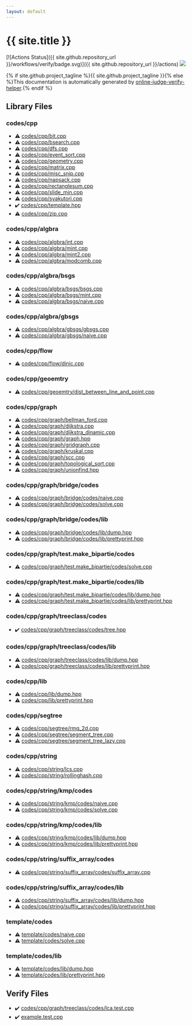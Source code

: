 ```yaml
---
layout: default
---
```


<!-- mathjax config similar to math.stackexchange -->
<script type="text/javascript" async
  src="https://cdnjs.cloudflare.com/ajax/libs/mathjax/2.7.5/MathJax.js?config=TeX-MML-AM_CHTML">
</script>
<script type="text/x-mathjax-config">
  MathJax.Hub.Config({
    TeX: { equationNumbers: { autoNumber: "AMS" }},
    tex2jax: {
      inlineMath: [ ['$','$'] ],
      processEscapes: true
    },
    "HTML-CSS": { matchFontHeight: false },
    displayAlign: "left",
    displayIndent: "2em"
  });
</script>

<script type="text/javascript" src="https://cdnjs.cloudflare.com/ajax/libs/jquery/3.4.1/jquery.min.js"></script>
<script src="https://cdn.jsdelivr.net/npm/jquery-balloon-js@1.1.2/jquery.balloon.min.js" integrity="sha256-ZEYs9VrgAeNuPvs15E39OsyOJaIkXEEt10fzxJ20+2I=" crossorigin="anonymous"></script>
<script type="text/javascript" src="assets/js/copy-button.js"></script>
<link rel="stylesheet" href="assets/css/copy-button.css" />


# {{ site.title }}

[![Actions Status]({{ site.github.repository_url }}/workflows/verify/badge.svg)]({{ site.github.repository_url }}/actions)
<a href="{{ site.github.repository_url }}"><img src="https://img.shields.io/github/last-commit/{{ site.github.owner_name }}/{{ site.github.repository_name }}" /></a>

{% if site.github.project_tagline %}{{ site.github.project_tagline }}{% else %}This documentation is automatically generated by <a href="https://github.com/kmyk/online-judge-verify-helper">online-judge-verify-helper</a>.{% endif %}

## Library Files

<div id="7c19064045d3d46a80d9dc742b659ff9"></div>

### codes/cpp

* :warning: <a href="library/codes/cpp/bit.cpp.html">codes/cpp/bit.cpp</a>
* :warning: <a href="library/codes/cpp/bsearch.cpp.html">codes/cpp/bsearch.cpp</a>
* :warning: <a href="library/codes/cpp/dfs.cpp.html">codes/cpp/dfs.cpp</a>
* :warning: <a href="library/codes/cpp/event_sort.cpp.html">codes/cpp/event_sort.cpp</a>
* :warning: <a href="library/codes/cpp/geometry.cpp.html">codes/cpp/geometry.cpp</a>
* :warning: <a href="library/codes/cpp/matrix.cpp.html">codes/cpp/matrix.cpp</a>
* :warning: <a href="library/codes/cpp/misc_snip.cpp.html">codes/cpp/misc_snip.cpp</a>
* :warning: <a href="library/codes/cpp/napsack.cpp.html">codes/cpp/napsack.cpp</a>
* :warning: <a href="library/codes/cpp/rectanglesum.cpp.html">codes/cpp/rectanglesum.cpp</a>
* :warning: <a href="library/codes/cpp/slide_min.cpp.html">codes/cpp/slide_min.cpp</a>
* :warning: <a href="library/codes/cpp/syakutori.cpp.html">codes/cpp/syakutori.cpp</a>
* :heavy_check_mark: <a href="library/codes/cpp/template.hpp.html">codes/cpp/template.hpp</a>
* :warning: <a href="library/codes/cpp/zip.cpp.html">codes/cpp/zip.cpp</a>


<div id="23a23c125caf8741d8c92b2934bce27d"></div>

### codes/cpp/algbra

* :warning: <a href="library/codes/cpp/algbra/int.cpp.html">codes/cpp/algbra/int.cpp</a>
* :warning: <a href="library/codes/cpp/algbra/mint.cpp.html">codes/cpp/algbra/mint.cpp</a>
* :warning: <a href="library/codes/cpp/algbra/mint2.cpp.html">codes/cpp/algbra/mint2.cpp</a>
* :warning: <a href="library/codes/cpp/algbra/modcomb.cpp.html">codes/cpp/algbra/modcomb.cpp</a>


<div id="2470d604da78346d1e94e45c40afd4da"></div>

### codes/cpp/algbra/bsgs

* :warning: <a href="library/codes/cpp/algbra/bsgs/bsgs.cpp.html">codes/cpp/algbra/bsgs/bsgs.cpp</a>
* :warning: <a href="library/codes/cpp/algbra/bsgs/mint.cpp.html">codes/cpp/algbra/bsgs/mint.cpp</a>
* :warning: <a href="library/codes/cpp/algbra/bsgs/naive.cpp.html">codes/cpp/algbra/bsgs/naive.cpp</a>


<div id="a382c5aa57c02c07c602af23a411d288"></div>

### codes/cpp/algbra/gbsgs

* :warning: <a href="library/codes/cpp/algbra/gbsgs/gbsgs.cpp.html">codes/cpp/algbra/gbsgs/gbsgs.cpp</a>
* :warning: <a href="library/codes/cpp/algbra/gbsgs/naive.cpp.html">codes/cpp/algbra/gbsgs/naive.cpp</a>


<div id="682f2e9a44f3ba26447e5aba3266306e"></div>

### codes/cpp/flow

* :warning: <a href="library/codes/cpp/flow/dinic.cpp.html">codes/cpp/flow/dinic.cpp</a>


<div id="8616042c429b9b7b0fd5371a59ae7751"></div>

### codes/cpp/geoemtry

* :warning: <a href="library/codes/cpp/geoemtry/dist_between_line_and_point.cpp.html">codes/cpp/geoemtry/dist_between_line_and_point.cpp</a>


<div id="3ec2d728d77befc78f832b5911706770"></div>

### codes/cpp/graph

* :warning: <a href="library/codes/cpp/graph/bellman_ford.cpp.html">codes/cpp/graph/bellman_ford.cpp</a>
* :warning: <a href="library/codes/cpp/graph/dijkstra.cpp.html">codes/cpp/graph/dijkstra.cpp</a>
* :warning: <a href="library/codes/cpp/graph/dijkstra_dinamic.cpp.html">codes/cpp/graph/dijkstra_dinamic.cpp</a>
* :warning: <a href="library/codes/cpp/graph/graph.hpp.html">codes/cpp/graph/graph.hpp</a>
* :warning: <a href="library/codes/cpp/graph/gridgraph.cpp.html">codes/cpp/graph/gridgraph.cpp</a>
* :warning: <a href="library/codes/cpp/graph/kruskal.cpp.html">codes/cpp/graph/kruskal.cpp</a>
* :warning: <a href="library/codes/cpp/graph/scc.cpp.html">codes/cpp/graph/scc.cpp</a>
* :warning: <a href="library/codes/cpp/graph/topological_sort.cpp.html">codes/cpp/graph/topological_sort.cpp</a>
* :warning: <a href="library/codes/cpp/graph/unionfind.hpp.html">codes/cpp/graph/unionfind.hpp</a>


<div id="91e3da44bc37bdbe9b2970197862792c"></div>

### codes/cpp/graph/bridge/codes

* :warning: <a href="library/codes/cpp/graph/bridge/codes/naive.cpp.html">codes/cpp/graph/bridge/codes/naive.cpp</a>
* :warning: <a href="library/codes/cpp/graph/bridge/codes/solve.cpp.html">codes/cpp/graph/bridge/codes/solve.cpp</a>


<div id="76ee9c000de924e92ba4b4a280c17a9c"></div>

### codes/cpp/graph/bridge/codes/lib

* :warning: <a href="library/codes/cpp/graph/bridge/codes/lib/dump.hpp.html">codes/cpp/graph/bridge/codes/lib/dump.hpp</a>
* :warning: <a href="library/codes/cpp/graph/bridge/codes/lib/prettyprint.hpp.html">codes/cpp/graph/bridge/codes/lib/prettyprint.hpp</a>


<div id="6dd0511cf921e627379fb6f893780804"></div>

### codes/cpp/graph/test.make_bipartie/codes

* :warning: <a href="library/codes/cpp/graph/test.make_bipartie/codes/solve.cpp.html">codes/cpp/graph/test.make_bipartie/codes/solve.cpp</a>


<div id="05e630bf6b690e05538ed012efeb88b1"></div>

### codes/cpp/graph/test.make_bipartie/codes/lib

* :warning: <a href="library/codes/cpp/graph/test.make_bipartie/codes/lib/dump.hpp.html">codes/cpp/graph/test.make_bipartie/codes/lib/dump.hpp</a>
* :warning: <a href="library/codes/cpp/graph/test.make_bipartie/codes/lib/prettyprint.hpp.html">codes/cpp/graph/test.make_bipartie/codes/lib/prettyprint.hpp</a>


<div id="54dcc55c2c64fd1eb0de496df8f72752"></div>

### codes/cpp/graph/treeclass/codes

* :heavy_check_mark: <a href="library/codes/cpp/graph/treeclass/codes/tree.hpp.html">codes/cpp/graph/treeclass/codes/tree.hpp</a>


<div id="8d3e9a1606d563c0566c7398efddddee"></div>

### codes/cpp/graph/treeclass/codes/lib

* :warning: <a href="library/codes/cpp/graph/treeclass/codes/lib/dump.hpp.html">codes/cpp/graph/treeclass/codes/lib/dump.hpp</a>
* :warning: <a href="library/codes/cpp/graph/treeclass/codes/lib/prettyprint.hpp.html">codes/cpp/graph/treeclass/codes/lib/prettyprint.hpp</a>


<div id="314f4a5acb6377bb87245f1fddbe86fc"></div>

### codes/cpp/lib

* :warning: <a href="library/codes/cpp/lib/dump.hpp.html">codes/cpp/lib/dump.hpp</a>
* :warning: <a href="library/codes/cpp/lib/prettyprint.hpp.html">codes/cpp/lib/prettyprint.hpp</a>


<div id="be3aa2b43feda595aa89da363e1e6700"></div>

### codes/cpp/segtree

* :warning: <a href="library/codes/cpp/segtree/rmq_2d.cpp.html">codes/cpp/segtree/rmq_2d.cpp</a>
* :warning: <a href="library/codes/cpp/segtree/segment_tree.cpp.html">codes/cpp/segtree/segment_tree.cpp</a>
* :warning: <a href="library/codes/cpp/segtree/segment_tree_lazy.cpp.html">codes/cpp/segtree/segment_tree_lazy.cpp</a>


<div id="f42fe2b40278a2240b94f3b23e9cd7ad"></div>

### codes/cpp/string

* :warning: <a href="library/codes/cpp/string/lcs.cpp.html">codes/cpp/string/lcs.cpp</a>
* :warning: <a href="library/codes/cpp/string/rollinghash.cpp.html">codes/cpp/string/rollinghash.cpp</a>


<div id="1d22c759e427a6019ba914310d3a3f1b"></div>

### codes/cpp/string/kmp/codes

* :warning: <a href="library/codes/cpp/string/kmp/codes/naive.cpp.html">codes/cpp/string/kmp/codes/naive.cpp</a>
* :warning: <a href="library/codes/cpp/string/kmp/codes/solve.cpp.html">codes/cpp/string/kmp/codes/solve.cpp</a>


<div id="ffac6151008d9135d3b6985021cb255e"></div>

### codes/cpp/string/kmp/codes/lib

* :warning: <a href="library/codes/cpp/string/kmp/codes/lib/dump.hpp.html">codes/cpp/string/kmp/codes/lib/dump.hpp</a>
* :warning: <a href="library/codes/cpp/string/kmp/codes/lib/prettyprint.hpp.html">codes/cpp/string/kmp/codes/lib/prettyprint.hpp</a>


<div id="319ca7f5ba57e96381c85edf1b8dc54b"></div>

### codes/cpp/string/suffix_array/codes

* :warning: <a href="library/codes/cpp/string/suffix_array/codes/suffix_array.cpp.html">codes/cpp/string/suffix_array/codes/suffix_array.cpp</a>


<div id="899eb88961293b9de4633ef66032385e"></div>

### codes/cpp/string/suffix_array/codes/lib

* :warning: <a href="library/codes/cpp/string/suffix_array/codes/lib/dump.hpp.html">codes/cpp/string/suffix_array/codes/lib/dump.hpp</a>
* :warning: <a href="library/codes/cpp/string/suffix_array/codes/lib/prettyprint.hpp.html">codes/cpp/string/suffix_array/codes/lib/prettyprint.hpp</a>


<div id="cec240864475a2bf018f158bcf464795"></div>

### template/codes

* :warning: <a href="library/template/codes/naive.cpp.html">template/codes/naive.cpp</a>
* :warning: <a href="library/template/codes/solve.cpp.html">template/codes/solve.cpp</a>


<div id="28696bc3f2ce84c48e7d93f9b7692649"></div>

### template/codes/lib

* :warning: <a href="library/template/codes/lib/dump.hpp.html">template/codes/lib/dump.hpp</a>
* :warning: <a href="library/template/codes/lib/prettyprint.hpp.html">template/codes/lib/prettyprint.hpp</a>


## Verify Files

* :heavy_check_mark: <a href="verify/codes/cpp/graph/treeclass/codes/lca.test.cpp.html">codes/cpp/graph/treeclass/codes/lca.test.cpp</a>
* :heavy_check_mark: <a href="verify/example.test.cpp.html">example.test.cpp</a>


